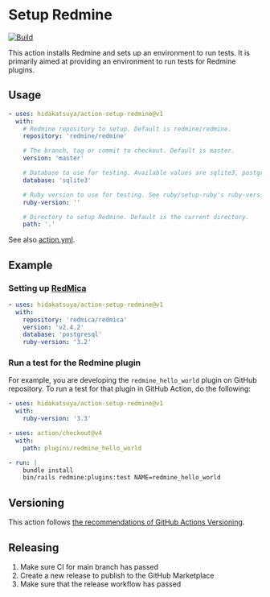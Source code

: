 # Setup Redmine

[![Build](https://github.com/hidakatsuya/action-setup-redmine/actions/workflows/build.yml/badge.svg?branch=main)](https://github.com/hidakatsuya/action-setup-redmine/actions/workflows/build.yml)

This action installs Redmine and sets up an environment to run tests. It is primarily aimed at providing an environment to run tests for Redmine plugins.

## Usage

```yaml
- uses: hidakatsuya/action-setup-redmine@v1
  with:
    # Redmine repository to setup. Default is redmine/redmine.
    repository: 'redmine/redmine'

    # The branch, tag or commit to checkout. Default is master.
    version: 'master'

    # Database to use for testing. Available values are sqlite3, postgresql. Default is sqlite3.
    database: 'sqlite3'

    # Ruby version to use for testing. See ruby/setup-ruby's ruby-version input for available versions.
    ruby-version: ''

    # Directory to setup Redmine. Default is the current directory.
    path: '.'
```

See also [action.yml](./action.yml).

## Example

### Setting up [RedMica](https://github.com/redmica/redmica)

```yaml
- uses: hidakatsuya/action-setup-redmine@v1
  with:
    repository: 'redmica/redmica'
    version: 'v2.4.2'
    database: 'postgresql'
    ruby-version: '3.2'
```

### Run a test for the Redmine plugin

For example, you are developing the `redmine_hello_world` plugin on GitHub repository. To run a test for that plugin in GitHub Action, do the following:

```yaml
- uses: hidakatsuya/action-setup-redmine@v1
  with:
    ruby-version: '3.3'

- uses: action/checkout@v4
  with:
    path: plugins/redmine_hello_world

- run: |
    bundle install
    bin/rails redmine:plugins:test NAME=redmine_hello_world
```

## Versioning

This action follows [the recommendations of GitHub Actions Versioning](https://github.com/actions/toolkit/blob/master/docs/action-versioning.md).

## Releasing

1. Make sure CI for main branch has passed
2. Create a new release to publish to the GitHub Marketplace
3. Make sure that the release workflow has passed
